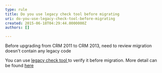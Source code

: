 ```yaml
---
type: rule
title: Do you use legacy check tool before migrating
uri: do-you-use-legacy-check-tool-before-migrating
created: 2015-06-18T04:29:44.0000000Z
authors: []

---
```




<span class='intro'> Before upgrading from CRM 2011 to CRM 2013, need to review migration doesn't contain any legacy code  </span>

<p>​You can use <a href="http&#58;//go.microsoft.com/fwlink/p/?LinkID=309565" target="_blank">legacy check tool </a>to verify it before migration. More detail can be found <a href="http&#58;//blogs.msdn.com/b/crmindia/archive/2013/09/20/legacy-feature-check-and-custom-code-validation-tool-demos-for-upgrade-to-crm-2013.aspx" target="_blank">here </a></p>


